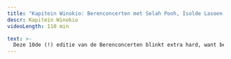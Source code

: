 ```yaml
---
title: "Kapitein Winokio: Berenconcerten met Selah Pooh, Isolde Lasoen, Jean Blaute & Stefaan Degand"
descr: Kapitein Winokio
videoLength: 110 min

text: >-
  Deze 10de (!) editie van de Berenconcerten blinkt extra hard, want behalve het dek van het schip, poetsen Kapitein Winokio, Mevrouw De Poes, De Matrozen én AB ook hun glimmende schoenen op voor de rode loper. En die roder loper is meer dan terecht, want tijdens de afgelopen edities passeerden indrukwekkende (al dan niet muzikale) guests de revue die zich perfect acclimatiseerden in De Wondere Wereld van Kapitein Winokio. Keer op keer waren het hartverwarmende voorstellingen met De Matrozen als gedroomde backing band waar élke Belgisch frontman/frontvrouw van droomt hen in te lijven.Opvallende guests dit jaar: begenadigd acteur Stefan Degand - die met zijn baritonstem tevens zijn eerste stappen in de Vlaamse Opera zette – en de fenomenale trommelaarster Isolde Lasoen. En, oh! Wie zou die illustere bekende Selah Pooh dan wel niet zijn?
---
```

